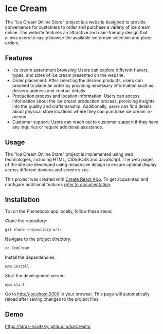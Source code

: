 
#  Ice Cream
The "Ice Cream Online Store" project is a website designed to provide convenience for customers to order and purchase a variety of ice cream online. The website features an attractive and user-friendly design that allows users to easily browse the available ice cream selection and place orders.

## Features

- Ice cream assortment browsing: Users can explore different flavors, types, and sizes of ice cream presented on the website.
- Order placement: After selecting the desired products, users can proceed to place an order by providing necessary information such as delivery address and contact details.
- Production process and location information: Users can access information about the ice cream production process, providing insights into the quality and craftsmanship. Additionally, users can find details about physical store locations where they can purchase ice cream in-person.
- Customer support: Users can reach out to customer support if they have any inquiries or require additional assistance. 



## Usage

The "Ice Cream Online Store" project is implemented using web technologies, including HTML, CSS/SCSS and JavaScript. The web pages of the site are developed using responsive design to ensure optimal display across different devices and screen sizes.


This project was created with [Create React App](https://github.com/facebook/create-react-app).
To get acquainted and configure additional features
[refer to documentation](https://facebook.github.io/create-react-app/docs/getting-started).



## Installation

To run the Phonebook app locally, follow these steps:

Clone the repository:

```bash
git clone <repository-url>
```

Navigate to the project directory:

```bash
cd IceCream
```
Install the dependencies:

```bash
npm install
```

Start the development server:

```bash
npm start
```

Go to [http://localhost:3000](http://localhost:3000) in your browser.
This page will automatically reload after saving changes to the project files.

## Demo

https://taras-novitskyi.github.io/IceCream/

